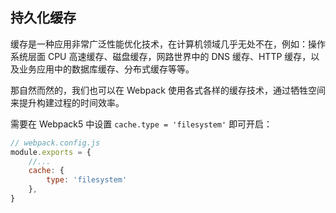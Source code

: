 ## 持久化缓存

缓存是一种应用非常广泛性能优化技术，在计算机领域几乎无处不在，例如：操作系统层面 CPU 高速缓存、磁盘缓存，网路世界中的 DNS 缓存、HTTP 缓存，以及业务应用中的数据库缓存、分布式缓存等等。

那自然而然的，我们也可以在 Webpack 使用各式各样的缓存技术，通过牺牲空间来提升构建过程的时间效率。

需要在 Webpack5 中设置 `cache.type = 'filesystem'` 即可开启：

```js
// webpack.config.js
module.exports = {
    //...
    cache: {
        type: 'filesystem'
    },
}
```

